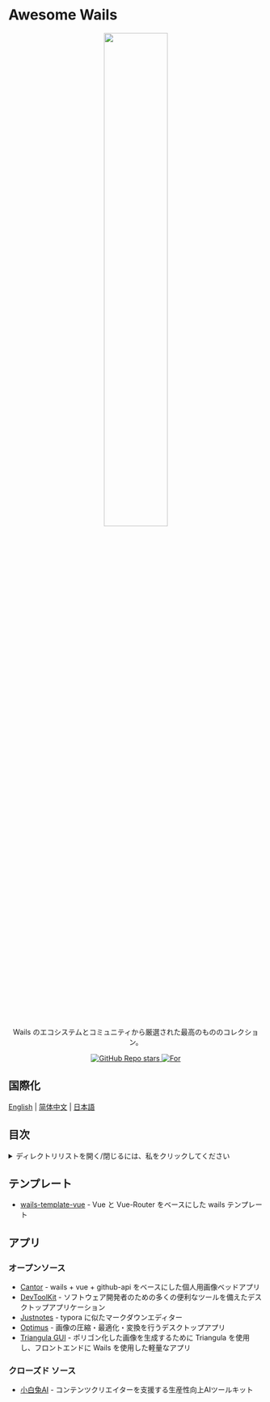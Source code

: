 # Awesome Wails

<p align="center">
   <img src="./assets/images/logo.png" width="50%"/><br/>
</p>

<p align="center">
Wails のエコシステムとコミュニティから厳選された最高のもののコレクション。
</p>

<p align="center">
  <a href="https://github.com/wailsapp/awesome-wails">
    <img alt="GitHub Repo stars" src="https://img.shields.io/github/stars/wailsapp/awesome-wails?style=flat-square"/>
  </a>
  <a href="https://github.com/wailsapp/wails">
    <img alt="For" src="https://img.shields.io/badge/For-Wails-brightgreen?style=flat-square&color=ff3c3c"/>
  </a>
</p>

## 国際化

[English](README.md) | [简体中文](README.zh-Hans.md) | [日本語](README.ja.md)

## 目次

<details>
  <summary>ディレクトリリストを開く/閉じるには、私をクリックしてください</summary>

- [Awesome Wails](#awesome-wails)
  - [国際化](#国際化)
  - [目次](#目次)
  - [テンプレート](#テンプレート)
  - [アプリ](#アプリ)
    - [オープンソース](#オープンソース)
    - [クローズド ソース](#クローズド-ソース)

</details>

## テンプレート

- [wails-template-vue](https://github.com/misitebao/wails-template-vue) - Vue と Vue-Router をベースにした wails テンプレート

## アプリ

### オープンソース

- [Cantor](https://github.com/evercyan/cantor) - wails + vue + github-api をベースにした個人用画像ベッドアプリ
- [DevToolKit](https://github.com/qaware/dev-tool-kit) - ソフトウェア開発者のための多くの便利なツールを備えたデスクトップアプリケーション
- [Justnotes](https://github.com/justmiles/justnotes) - typora に似たマークダウンエディター
- [Optimus](https://github.com/Splode/optimus) - 画像の圧縮・最適化・変換を行うデスクトップアプリ
- [Triangula GUI](https://github.com/RH12503/triangula-gui) - ポリゴン化した画像を生成するために Triangula を使用し、フロントエンドに Wails を使用した軽量なアプリ

<!-- ### クローズド ソース -->

### クローズド ソース

- [小白兔AI](https://xiaobaituai.com/download) - コンテンツクリエイターを支援する生産性向上AIツールキット
